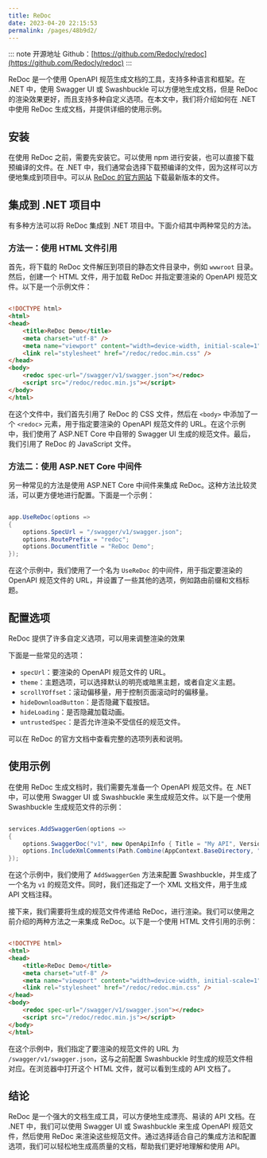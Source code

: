 ```yaml
---
title: ReDoc
date: 2023-04-20 22:15:53
permalink: /pages/48b9d2/
---
```

::: note 开源地址
Github：[https://github.com/Redocly/redoc](https://github.com/Redocly/redoc)
:::

ReDoc 是一个使用 OpenAPI 规范生成文档的工具，支持多种语言和框架。在 .NET 中，使用 Swagger UI 或 Swashbuckle 可以方便地生成文档，但是 ReDoc 的渲染效果更好，而且支持多种自定义选项。在本文中，我们将介绍如何在 .NET 中使用 ReDoc 生成文档，并提供详细的使用示例。
## 安装

在使用 ReDoc 之前，需要先安装它。可以使用 npm 进行安装，也可以直接下载预编译的文件。在 .NET 中，我们通常会选择下载预编译的文件，因为这样可以方便地集成到项目中。可以从 [ReDoc 的官方网站](https://github.com/Redocly/redoc/releases)  下载最新版本的文件。
## 集成到 .NET 项目中

有多种方法可以将 ReDoc 集成到 .NET 项目中。下面介绍其中两种常见的方法。
### 方法一：使用 HTML 文件引用

首先，将下载的 ReDoc 文件解压到项目的静态文件目录中，例如 `wwwroot` 目录。然后，创建一个 HTML 文件，用于加载 ReDoc 并指定要渲染的 OpenAPI 规范文件。以下是一个示例文件：

```html

<!DOCTYPE html>
<html>
<head>
    <title>ReDoc Demo</title>
    <meta charset="utf-8" />
    <meta name="viewport" content="width=device-width, initial-scale=1" />
    <link rel="stylesheet" href="/redoc/redoc.min.css" />
</head>
<body>
    <redoc spec-url="/swagger/v1/swagger.json"></redoc>
    <script src="/redoc/redoc.min.js"></script>
</body>
</html>
```



在这个文件中，我们首先引用了 ReDoc 的 CSS 文件，然后在 `<body>` 中添加了一个 `<redoc>` 元素，用于指定要渲染的 OpenAPI 规范文件的 URL。在这个示例中，我们使用了 ASP.NET Core 中自带的 Swagger UI 生成的规范文件。最后，我们引用了 ReDoc 的 JavaScript 文件。
### 方法二：使用 ASP.NET Core 中间件

另一种常见的方法是使用 ASP.NET Core 中间件来集成 ReDoc。这种方法比较灵活，可以更方便地进行配置。下面是一个示例：

```csharp

app.UseReDoc(options =>
{
    options.SpecUrl = "/swagger/v1/swagger.json";
    options.RoutePrefix = "redoc";
    options.DocumentTitle = "ReDoc Demo";
});
```



在这个示例中，我们使用了一个名为 `UseReDoc` 的中间件，用于指定要渲染的 OpenAPI 规范文件的 URL，并设置了一些其他的选项，例如路由前缀和文档标题。
## 配置选项

ReDoc 提供了许多自定义选项，可以用来调整渲染的效果

下面是一些常见的选项： 
- `specUrl`：要渲染的 OpenAPI 规范文件的 URL。 
- `theme`：主题选项，可以选择默认的明亮或暗黑主题，或者自定义主题。 
- `scrollYOffset`：滚动偏移量，用于控制页面滚动时的偏移量。 
- `hideDownloadButton`：是否隐藏下载按钮。 
- `hideLoading`：是否隐藏加载动画。 
- `untrustedSpec`：是否允许渲染不受信任的规范文件。

可以在 ReDoc 的官方文档中查看完整的选项列表和说明。
## 使用示例

在使用 ReDoc 生成文档时，我们需要先准备一个 OpenAPI 规范文件。在 .NET 中，可以使用 Swagger UI 或 Swashbuckle 来生成规范文件。以下是一个使用 Swashbuckle 生成规范文件的示例：

```csharp

services.AddSwaggerGen(options =>
{
    options.SwaggerDoc("v1", new OpenApiInfo { Title = "My API", Version = "v1" });
    options.IncludeXmlComments(Path.Combine(AppContext.BaseDirectory, "MyApi.xml"));
});
```



在这个示例中，我们使用了 `AddSwaggerGen` 方法来配置 Swashbuckle，并生成了一个名为 `v1` 的规范文件。同时，我们还指定了一个 XML 文档文件，用于生成 API 文档注释。

接下来，我们需要将生成的规范文件传递给 ReDoc，进行渲染。我们可以使用之前介绍的两种方法之一来集成 ReDoc。以下是一个使用 HTML 文件引用的示例：

```html

<!DOCTYPE html>
<html>
<head>
    <title>ReDoc Demo</title>
    <meta charset="utf-8" />
    <meta name="viewport" content="width=device-width, initial-scale=1" />
    <link rel="stylesheet" href="/redoc/redoc.min.css" />
</head>
<body>
    <redoc spec-url="/swagger/v1/swagger.json"></redoc>
    <script src="/redoc/redoc.min.js"></script>
</body>
</html>
```



在这个示例中，我们指定了要渲染的规范文件的 URL 为 `/swagger/v1/swagger.json`，这与之前配置 Swashbuckle 时生成的规范文件相对应。在浏览器中打开这个 HTML 文件，就可以看到生成的 API 文档了。
## 结论

ReDoc 是一个强大的文档生成工具，可以方便地生成漂亮、易读的 API 文档。在 .NET 中，我们可以使用 Swagger UI 或 Swashbuckle 来生成 OpenAPI 规范文件，然后使用 ReDoc 来渲染这些规范文件。通过选择适合自己的集成方法和配置选项，我们可以轻松地生成高质量的文档，帮助我们更好地理解和使用 API。

